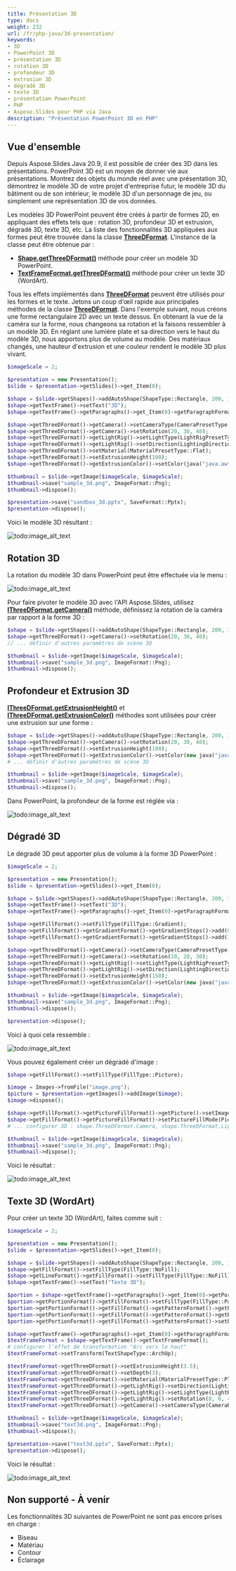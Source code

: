 ```yaml
---
title: Présentation 3D
type: docs
weight: 232
url: /fr/php-java/3d-presentation/
keywords:
- 3D
- PowerPoint 3D
- présentation 3D
- rotation 3D
- profondeur 3D
- extrusion 3D
- dégradé 3D
- texte 3D
- présentation PowerPoint
- PHP
- Aspose.Slides pour PHP via Java
description: "Présentation PowerPoint 3D en PHP"
---
```


## Vue d'ensemble
Depuis Aspose.Slides Java 20.9, il est possible de créer des 3D dans les présentations. PowerPoint 3D est un moyen de donner vie aux présentations. Montrez des objets du monde réel avec une présentation 3D, démontrez le modèle 3D de votre projet d'entreprise futur, le modèle 3D du bâtiment ou de son intérieur, le modèle 3D d'un personnage de jeu, ou simplement une représentation 3D de vos données.

Les modèles 3D PowerPoint peuvent être créés à partir de formes 2D, en appliquant des effets tels que : rotation 3D, profondeur 3D et extrusion, dégradé 3D, texte 3D, etc. La liste des fonctionnalités 3D appliquées aux formes peut être trouvée dans la classe **[ThreeDFormat](https://reference.aspose.com/slides/php-java/aspose.slides/ThreeDFormat)**. L'instance de la classe peut être obtenue par :

- **[Shape.getThreeDFormat()](https://reference.aspose.com/slides/php-java/aspose.slides/Shape#getThreeDFormat--)** méthode pour créer un modèle 3D PowerPoint.
- **[TextFrameFormat.getThreeDFormat()](https://reference.aspose.com/slides/php-java/aspose.slides/TextFrameFormat#getThreeDFormat--)** méthode pour créer un texte 3D (WordArt).

Tous les effets implémentés dans **[ThreeDFormat](https://reference.aspose.com/slides/php-java/aspose.slides/ThreeDFormat)** peuvent être utilisés pour les formes et le texte. Jetons un coup d'œil rapide aux principales méthodes de la classe **[ThreeDFormat](https://reference.aspose.com/slides/php-java/aspose.slides/ThreeDFormat)**. Dans l'exemple suivant, nous créons une forme rectangulaire 2D avec un texte dessus. En obtenant la vue de la caméra sur la forme, nous changeons sa rotation et la faisons ressembler à un modèle 3D. En réglant une lumière plate et sa direction vers le haut du modèle 3D, nous apportons plus de volume au modèle. Des matériaux changés, une hauteur d'extrusion et une couleur rendent le modèle 3D plus vivant.  
``` php 
$imageScale = 2;

$presentation = new Presentation();
$slide = $presentation->getSlides()->get_Item(0);

$shape = $slide->getShapes()->addAutoShape(ShapeType::Rectangle, 200, 150, 200, 200);
$shape->getTextFrame()->setText("3D");
$shape->getTextFrame()->getParagraphs()->get_Item(0)->getParagraphFormat()->getDefaultPortionFormat()->setFontHeight(64);

$shape->getThreeDFormat()->getCamera()->setCameraType(CameraPresetType::OrthographicFront);
$shape->getThreeDFormat()->getCamera()->setRotation(20, 30, 40);
$shape->getThreeDFormat()->getLightRig()->setLightType(LightRigPresetType::Flat);
$shape->getThreeDFormat()->getLightRig()->setDirection(LightingDirection::Top);
$shape->getThreeDFormat()->setMaterial(MaterialPresetType::Flat);
$shape->getThreeDFormat()->setExtrusionHeight(100);
$shape->getThreeDFormat()->getExtrusionColor()->setColor(java("java.awt.Color")->BLUE);

$thumbnail = $slide->getImage($imageScale, $imageScale);
$thumbnail->save("sample_3d.png", ImageFormat::Png);
$thumbnail->dispose();

$presentation->save("sandbox_3d.pptx", SaveFormat::Pptx);
$presentation->dispose();
```

Voici le modèle 3D résultant :

![todo:image_alt_text](img_01_01.png)

## Rotation 3D
La rotation du modèle 3D dans PowerPoint peut être effectuée via le menu :

![todo:image_alt_text](img_02_01.png)

Pour faire pivoter le modèle 3D avec l'API Aspose.Slides, utilisez **[IThreeDFormat.getCamera()](https://reference.aspose.com/slides/php-java/aspose.slides/ThreeDFormat#getCamera--)** méthode, définissez la rotation de la caméra par rapport à la forme 3D :

``` php
$shape = $slide->getShapes()->addAutoShape(ShapeType::Rectangle, 200, 150, 200, 200);
$shape->getThreeDFormat()->getCamera()->setRotation(20, 30, 40);
// ... définir d'autres paramètres de scène 3D

$thumbnail = $slide->getImage($imageScale, $imageScale);
$thumbnail->save("sample_3d.png", ImageFormat::Png);
$thumbnail->dispose();
```

## Profondeur et Extrusion 3D
**[IThreeDFormat.getExtrusionHeight()](https://reference.aspose.com/slides/php-java/aspose.slides/ThreeDFormat#getExtrusionHeight--)** et **[IThreeDFormat.getExtrusionColor()](https://reference.aspose.com/slides/php-java/aspose.slides/ThreeDFormat#getExtrusionColor--)** méthodes sont utilisées pour créer une extrusion sur une forme :

``` php
$shape = $slide->getShapes()->addAutoShape(ShapeType::Rectangle, 200, 150, 200, 200);
$shape->getThreeDFormat()->getCamera()->setRotation(20, 30, 40);
$shape->getThreeDFormat()->setExtrusionHeight(100);
$shape->getThreeDFormat()->getExtrusionColor()->setColor(new java("java.awt.Color", 128, 0, 128));
# ... définir d'autres paramètres de scène 3D

$thumbnail = $slide->getImage($imageScale, $imageScale);
$thumbnail->save("sample_3d.png", ImageFormat::Png);
$thumbnail->dispose();
```

Dans PowerPoint, la profondeur de la forme est réglée via :

![todo:image_alt_text](img_02_02.png)

## Dégradé 3D
Le dégradé 3D peut apporter plus de volume à la forme 3D PowerPoint :

``` php
$imageScale = 2;

$presentation = new Presentation();
$slide = $presentation->getSlides()->get_Item(0);

$shape = $slide->getShapes()->addAutoShape(ShapeType::Rectangle, 200, 150, 250, 250);
$shape->getTextFrame()->setText("3D");
$shape->getTextFrame()->getParagraphs()->get_Item(0)->getParagraphFormat()->getDefaultPortionFormat()->setFontHeight(64);

$shape->getFillFormat()->setFillType(FillType::Gradient);
$shape->getFillFormat()->getGradientFormat()->getGradientStops()->add(0, java("java.awt.Color")->BLUE);
$shape->getFillFormat()->getGradientFormat()->getGradientStops()->add(100, java("java.awt.Color")->ORANGE);

$shape->getThreeDFormat()->getCamera()->setCameraType(CameraPresetType::OrthographicFront);
$shape->getThreeDFormat()->getCamera()->setRotation(10, 20, 30);
$shape->getThreeDFormat()->getLightRig()->setLightType(LightRigPresetType::Flat);
$shape->getThreeDFormat()->getLightRig()->setDirection(LightingDirection::Top);
$shape->getThreeDFormat()->setExtrusionHeight(150);
$shape->getThreeDFormat()->getExtrusionColor()->setColor(new java("java.awt.Color", 255, 140, 0));

$thumbnail = $slide->getImage($imageScale, $imageScale);
$thumbnail->save("sample_3d.png", ImageFormat::Png);
$thumbnail->dispose();

$presentation->dispose();
```

Voici à quoi cela ressemble :

![todo:image_alt_text](img_02_03.png)

Vous pouvez également créer un dégradé d'image :
``` php
$shape->getFillFormat()->setFillType(FillType::Picture);

$image = Images->fromFile("image.png");
$picture = $presentation->getImages()->addImage($image);
$image->dispose();

$shape->getFillFormat()->getPictureFillFormat()->getPicture()->setImage($picture);
$shape->getFillFormat()->getPictureFillFormat()->setPictureFillMode(PictureFillMode->Stretch);
# ... configurer 3D : shape.ThreeDFormat.Camera, shape.ThreeDFormat.LightRig, shape.ThreeDFormat.Extrusion* propriétés

$thumbnail = $slide->getImage($imageScale, $imageScale);
$thumbnail->save("sample_3d.png", ImageFormat::Png);
$thumbnail->dispose();
```

Voici le résultat :

![todo:image_alt_text](img_02_04.png)

## Texte 3D (WordArt)
Pour créer un texte 3D (WordArt), faites comme suit :
``` php
$imageScale = 2;

$presentation = new Presentation();
$slide = $presentation->getSlides()->get_Item(0);

$shape = $slide->getShapes()->addAutoShape(ShapeType::Rectangle, 200, 150, 200, 200);
$shape->getFillFormat()->setFillType(FillType::NoFill);
$shape->getLineFormat()->getFillFormat()->setFillType(FillType::NoFill);
$shape->getTextFrame()->setText("Texte 3D");

$portion = $shape->getTextFrame()->getParagraphs()->get_Item(0)->getPortions()->get_Item(0);
$portion->getPortionFormat()->getFillFormat()->setFillType(FillType::Pattern);
$portion->getPortionFormat()->getFillFormat()->getPatternFormat()->getForeColor()->setColor(new java("java.awt.Color", 255, 140, 0));
$portion->getPortionFormat()->getFillFormat()->getPatternFormat()->getBackColor()->setColor(java("java.awt.Color")->WHITE);
$portion->getPortionFormat()->getFillFormat()->getPatternFormat()->setPatternStyle(PatternStyle::LargeGrid);

$shape->getTextFrame()->getParagraphs()->get_Item(0)->getParagraphFormat()->getDefaultPortionFormat()->setFontHeight(128);
$textFrameFormat = $shape->getTextFrame()->getTextFrameFormat();
# configurer l'effet de transformation "Arc vers le haut"
$textFrameFormat->setTransform(TextShapeType::ArchUp);

$textFrameFormat->getThreeDFormat()->setExtrusionHeight(3.5);
$textFrameFormat->getThreeDFormat()->setDepth(3);
$textFrameFormat->getThreeDFormat()->setMaterial(MaterialPresetType::Plastic);
$textFrameFormat->getThreeDFormat()->getLightRig()->setDirection(LightingDirection::Top);
$textFrameFormat->getThreeDFormat()->getLightRig()->setLightType(LightRigPresetType::Balanced);
$textFrameFormat->getThreeDFormat()->getLightRig()->setRotation(0, 0, 40);
$textFrameFormat->getThreeDFormat()->getCamera()->setCameraType(CameraPresetType::PerspectiveContrastingRightFacing);

$thumbnail = $slide->getImage($imageScale, $imageScale);
$thumbnail->save("text3d.png", ImageFormat::Png);
$thumbnail->dispose();

$presentation->save("text3d.pptx", SaveFormat::Pptx);
$presentation->dispose();
```

Voici le résultat :

![todo:image_alt_text](img_02_05.png)

## Non supporté - À venir
Les fonctionnalités 3D suivantes de PowerPoint ne sont pas encore prises en charge : 
- Biseau
- Matériau
- Contour
- Éclairage